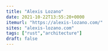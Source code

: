 ```yaml
---
title: "Alexis Lozano"
date: 2021-10-22T13:55:20+0000
itemurl: "https://alexis-lozano.com/"
sites: "alexis-lozano.com"
tags: ["rust","architecture"]
draft: false
---
```

